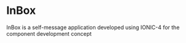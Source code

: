 # InBox
InBox is a self-message application developed using IONIC-4 for the component development concept 
